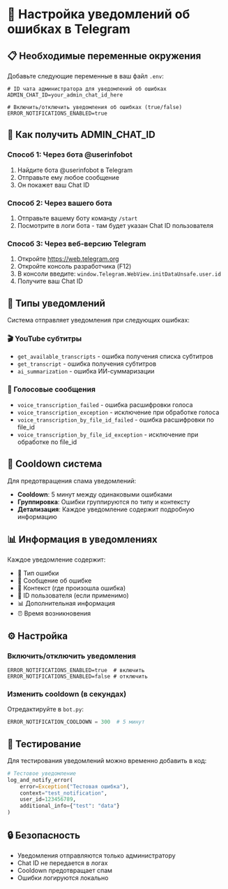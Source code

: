 # 🔔 Настройка уведомлений об ошибках в Telegram

## 📋 Необходимые переменные окружения

Добавьте следующие переменные в ваш файл `.env`:

```env
# ID чата администратора для уведомлений об ошибках
ADMIN_CHAT_ID=your_admin_chat_id_here 

# Включить/отключить уведомления об ошибках (true/false)
ERROR_NOTIFICATIONS_ENABLED=true
```

## 🔧 Как получить ADMIN_CHAT_ID

### Способ 1: Через бота @userinfobot
1. Найдите бота @userinfobot в Telegram
2. Отправьте ему любое сообщение
3. Он покажет ваш Chat ID

### Способ 2: Через вашего бота
1. Отправьте вашему боту команду `/start`
2. Посмотрите в логи бота - там будет указан Chat ID пользователя

### Способ 3: Через веб-версию Telegram
1. Откройте https://web.telegram.org
2. Откройте консоль разработчика (F12)
3. В консоли введите: `window.Telegram.WebView.initDataUnsafe.user.id`
4. Получите ваш Chat ID

## 📱 Типы уведомлений

Система отправляет уведомления при следующих ошибках:

### 🎬 YouTube субтитры
- `get_available_transcripts` - ошибка получения списка субтитров
- `get_transcript` - ошибка получения субтитров
- `ai_summarization` - ошибка ИИ-суммаризации

### 🎤 Голосовые сообщения
- `voice_transcription_failed` - ошибка расшифровки голоса
- `voice_transcription_exception` - исключение при обработке голоса
- `voice_transcription_by_file_id_failed` - ошибка расшифровки по file_id
- `voice_transcription_by_file_id_exception` - исключение при обработке по file_id

## 🔄 Cooldown система

Для предотвращения спама уведомлений:
- **Cooldown**: 5 минут между одинаковыми ошибками
- **Группировка**: Ошибки группируются по типу и контексту
- **Детализация**: Каждое уведомление содержит подробную информацию

## 📊 Информация в уведомлениях

Каждое уведомление содержит:
- 🚨 Тип ошибки
- 💬 Сообщение об ошибке
- 📍 Контекст (где произошла ошибка)
- 👤 ID пользователя (если применимо)
- 📊 Дополнительная информация
- ⏰ Время возникновения

## ⚙️ Настройка

### Включить/отключить уведомления
```env
ERROR_NOTIFICATIONS_ENABLED=true  # включить
ERROR_NOTIFICATIONS_ENABLED=false # отключить
```

### Изменить cooldown (в секундах)
Отредактируйте в `bot.py`:
```python
ERROR_NOTIFICATION_COOLDOWN = 300  # 5 минут
```

## 🧪 Тестирование

Для тестирования уведомлений можно временно добавить в код:
```python
# Тестовое уведомление
log_and_notify_error(
    error=Exception("Тестовая ошибка"),
    context="test_notification",
    user_id=123456789,
    additional_info={"test": "data"}
)
```

## 🔒 Безопасность

- Уведомления отправляются только администратору
- Chat ID не передается в логах
- Cooldown предотвращает спам
- Ошибки логируются локально 